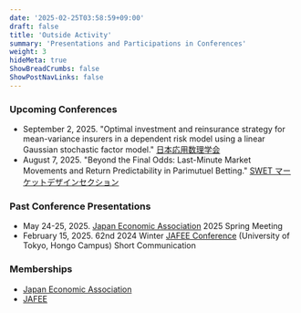 ```yaml
---
date: '2025-02-25T03:58:59+09:00'
draft: false
title: 'Outside Activity'
summary: 'Presentations and Participations in Conferences'
weight: 3
hideMeta: true
ShowBreadCrumbs: false
ShowPostNavLinks: false
---
```



### Upcoming Conferences
- September 2, 2025. "Optimal investment and reinsurance strategy for mean-variance insurers in a dependent risk model using a linear Gaussian stochastic factor model." [日本応用数理学会](https://jsiam.org/jsiam_archive/past_meetings/annual2025/)
- August 7, 2025. "Beyond the Final Odds: Last-Minute Market Movements and Return Predictability in Parimutuel Betting." [SWET マーケットデザインセクション](https://sites.google.com/view/swetotaruhokudai/swet2025/%E3%83%9E%E3%83%BC%E3%82%B1%E3%83%83%E3%83%88%E3%83%87%E3%82%B6%E3%82%A4%E3%83%B3)

### Past Conference Presentations
- May 24-25, 2025. [Japan Economic Association](https://www.jeaweb.org) 2025 Spring Meeting
- February 15, 2025. 62nd 2024 Winter [JAFEE Conference](http://www.jafee.gr.jp/01rally/rally-top.html) (University of Tokyo, Hongo Campus) Short Communication

### Memberships
- [Japan Economic Association](https://www.jeaweb.org)
- [JAFEE](http://www.jafee.gr.jp/01rally/rally-top.html)
